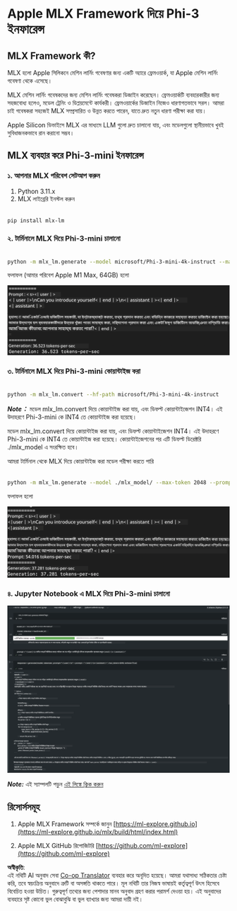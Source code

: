<!--
CO_OP_TRANSLATOR_METADATA:
{
  "original_hash": "dcb656f3d206fc4968e236deec5d4384",
  "translation_date": "2025-07-16T21:02:00+00:00",
  "source_file": "md/01.Introduction/03/MLX_Inference.md",
  "language_code": "bn"
}
-->
# **Apple MLX Framework দিয়ে Phi-3 ইনফারেন্স**

## **MLX Framework কী?**

MLX হলো Apple সিলিকনে মেশিন লার্নিং গবেষণার জন্য একটি অ্যারে ফ্রেমওয়ার্ক, যা Apple মেশিন লার্নিং গবেষণা থেকে এসেছে।

MLX মেশিন লার্নিং গবেষকদের জন্য মেশিন লার্নিং গবেষকরা ডিজাইন করেছেন। ফ্রেমওয়ার্কটি ব্যবহারকারীর জন্য সহজবোধ্য হলেও, মডেল ট্রেনিং ও ডিপ্লয়মেন্টে কার্যকরী। ফ্রেমওয়ার্কের ডিজাইন নিজেও ধারণাগতভাবে সরল। আমরা চাই গবেষকরা সহজেই MLX সম্প্রসারিত ও উন্নত করতে পারেন, যাতে দ্রুত নতুন ধারণা পরীক্ষা করা যায়।

Apple Silicon ডিভাইসে MLX এর মাধ্যমে LLM গুলো দ্রুত চালানো যায়, এবং মডেলগুলো স্থানীয়ভাবে খুবই সুবিধাজনকভাবে রান করানো সম্ভব।

## **MLX ব্যবহার করে Phi-3-mini ইনফারেন্স**

### **১. আপনার MLX পরিবেশ সেটআপ করুন**

1. Python 3.11.x
2. MLX লাইব্রেরি ইনস্টল করুন

```bash

pip install mlx-lm

```

### **২. টার্মিনালে MLX দিয়ে Phi-3-mini চালানো**

```bash

python -m mlx_lm.generate --model microsoft/Phi-3-mini-4k-instruct --max-token 2048 --prompt  "<|user|>\nCan you introduce yourself<|end|>\n<|assistant|>"

```

ফলাফল (আমার পরিবেশ Apple M1 Max, 64GB) হলো

![Terminal](../../../../../translated_images/01.5cf57df8f7407cf9281c0237f4e69c3728b8817253aad0835d14108b07c83c88.bn.png)

### **৩. টার্মিনালে MLX দিয়ে Phi-3-mini কোয়ান্টাইজ করা**

```bash

python -m mlx_lm.convert --hf-path microsoft/Phi-3-mini-4k-instruct

```

***Note：*** মডেল mlx_lm.convert দিয়ে কোয়ান্টাইজ করা যায়, এবং ডিফল্ট কোয়ান্টাইজেশন INT4। এই উদাহরণে Phi-3-mini কে INT4 তে কোয়ান্টাইজ করা হয়েছে।

মডেল mlx_lm.convert দিয়ে কোয়ান্টাইজ করা যায়, এবং ডিফল্ট কোয়ান্টাইজেশন INT4। এই উদাহরণে Phi-3-mini কে INT4 তে কোয়ান্টাইজ করা হয়েছে। কোয়ান্টাইজেশনের পর এটি ডিফল্ট ডিরেক্টরি ./mlx_model এ সংরক্ষিত হবে।

আমরা টার্মিনাল থেকে MLX দিয়ে কোয়ান্টাইজ করা মডেল পরীক্ষা করতে পারি

```bash

python -m mlx_lm.generate --model ./mlx_model/ --max-token 2048 --prompt  "<|user|>\nCan you introduce yourself<|end|>\n<|assistant|>"

```

ফলাফল হলো

![INT4](../../../../../translated_images/02.7b188681a8eadbc111aba8d8006e4b3671788947a99a46329261e169dd2ec29f.bn.png)

### **৪. Jupyter Notebook এ MLX দিয়ে Phi-3-mini চালানো**

![Notebook](../../../../../translated_images/03.b9705a3a5aaa89f9eb0ca04c1a4565dfe4a5e8cc68604227d2eab149fef1d3c7.bn.png)

***Note:*** এই স্যাম্পলটি পড়ুন [এই লিঙ্কে ক্লিক করুন](../../../../../code/03.Inference/MLX/MLX_DEMO.ipynb)

## **রিসোর্সসমূহ**

1. Apple MLX Framework সম্পর্কে জানুন [https://ml-explore.github.io](https://ml-explore.github.io/mlx/build/html/index.html)

2. Apple MLX GitHub রিপোজিটরি [https://github.com/ml-explore](https://github.com/ml-explore)

**অস্বীকৃতি**:  
এই নথিটি AI অনুবাদ সেবা [Co-op Translator](https://github.com/Azure/co-op-translator) ব্যবহার করে অনূদিত হয়েছে। আমরা যথাসাধ্য সঠিকতার চেষ্টা করি, তবে স্বয়ংক্রিয় অনুবাদে ত্রুটি বা অসঙ্গতি থাকতে পারে। মূল নথিটি তার নিজস্ব ভাষায়ই কর্তৃত্বপূর্ণ উৎস হিসেবে বিবেচিত হওয়া উচিত। গুরুত্বপূর্ণ তথ্যের জন্য পেশাদার মানব অনুবাদ গ্রহণ করার পরামর্শ দেওয়া হয়। এই অনুবাদের ব্যবহারে সৃষ্ট কোনো ভুল বোঝাবুঝি বা ভুল ব্যাখ্যার জন্য আমরা দায়ী নই।
